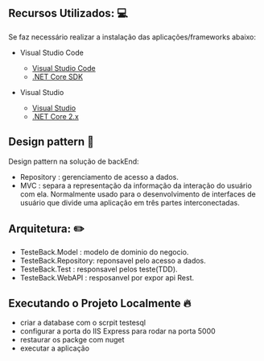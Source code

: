 ## Recursos Utilizados: :computer:

Se faz necessário realizar a instalação das aplicações/frameworks abaixo:

* Visual Studio Code

    - [Visual Studio Code](https://code.visualstudio.com/)
    - [.NET Core SDK](https://www.microsoft.com/net/download)

* Visual Studio

    - [Visual Studio](https://bit.ly/2zBXxF8)
    - [.NET Core 2.x](https://www.microsoft.com/net/download)
   
 ## Design pattern :blue_book:

Design pattern na solução de backEnd:

* Repository : gerenciamento de acesso a dados.
* MVC : separa a representação da informação da interação do usuário com ela. Normalmente usado para o desenvolvimento de interfaces de usuário que divide uma aplicação em três partes interconectadas.
 
 ## Arquitetura: :pencil2:
 
 * TesteBack.Model : modelo de dominio do negocio.
 * TesteBack.Repository: reponsavel pelo acesso a dados.
 * TesteBack.Test : responsavel pelos teste(TDD).
 * TesteBack.WebAPI : resposanvel por expor api Rest.
 
 ## Executando o Projeto Localmente :fire:
 
  * criar a database com o scrpit testesql
  * configurar a porta do IIS Express para rodar na porta 5000
  * restaurar os packge com nuget
  * executar a aplicação
 
